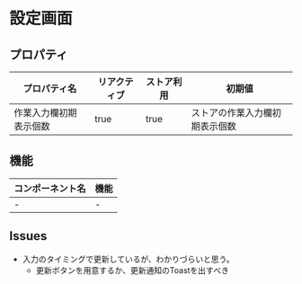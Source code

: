 # 設定画面

## プロパティ

|プロパティ名|リアクティブ|ストア利用|初期値|
|---|---|---|---|
|作業入力欄初期表示個数|true|true|ストアの作業入力欄初期表示個数|

## 機能

|コンポーネント名|機能|
|---|---|
| - | - |

## Issues

- 入力のタイミングで更新しているが、わかりづらいと思う。
  - 更新ボタンを用意するか、更新通知のToastを出すべき

